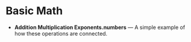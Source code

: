 # Basic Math

- **Addition Multiplication Exponents.numbers** — A simple example of how these operations are connected.
